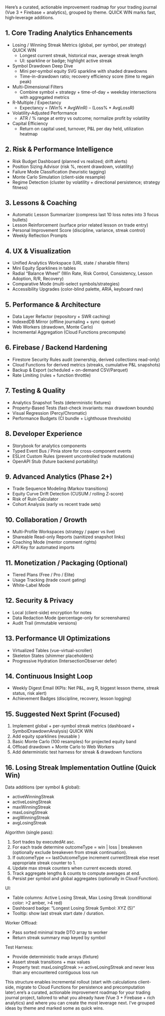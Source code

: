 Here’s a curated, actionable improvement roadmap for your trading journal (Vue 3 + Firebase + analytics), grouped by theme. QUICK WIN marks fast, high‑leverage additions.

## 1. Core Trading Analytics Enhancements
- Losing / Winning Streak Metrics (global, per symbol, per strategy) QUICK WIN
  - Longest current streak, historical max, average streak length
  - UI: sparkline or badge; highlight active streak
- Symbol Drawdown Deep Dive
  - Mini per‑symbol equity SVG sparkline with shaded drawdowns
  - Time-in-drawdown ratio; recovery efficiency score (time to regain peak)
- Multi-Dimensional Filters
  - Combine symbol + strategy + time-of-day + weekday intersections with aggregated metrics
- R-Multiple / Expectancy
  - Expectancy = (Win% * AvgWinR) – (Loss% * AvgLossR)
- Volatility-Adjusted Performance
  - ATR / % range at entry vs outcome; normalize profit by volatility
- Capital Efficiency
  - Return on capital used, turnover, P&L per day held, utilization heatmap

## 2. Risk & Performance Intelligence
- Risk Budget Dashboard (planned vs realized; drift alerts)
- Position Sizing Advisor (risk %, recent drawdown, volatility)
- Failure Mode Classification (heuristic tagging)
- Monte Carlo Simulation (client-side resample)
- Regime Detection (cluster by volatility + directional persistence; strategy fitness)

## 3. Lessons & Coaching
- Automatic Lesson Summarizer (compress last 10 loss notes into 3 focus bullets)
- Lesson Reinforcement (surface prior related lesson on trade entry)
- Personal Improvement Score (discipline, variance, streak control)
- Weekly Reflection Prompts

## 4. UX & Visualization
- Unified Analytics Workspace (URL state / sharable filters)
- Mini Equity Sparklines in tables
- Radial “Balance Wheel” (Win Rate, Risk Control, Consistency, Lesson Adoption, R/R, Recovery)
- Comparative Mode (multi-select symbols/strategies)
- Accessibility Upgrades (color-blind palette, ARIA, keyboard nav)

## 5. Performance & Architecture
- Data Layer Refactor (repository + SWR caching)
- IndexedDB Mirror (offline journaling + sync queue)
- Web Workers (drawdown, Monte Carlo)
- Incremental Aggregation (Cloud Functions precompute)

## 6. Firebase / Backend Hardening
- Firestore Security Rules audit (ownership, derived collections read-only)
- Cloud Functions for derived metrics (streaks, cumulative P&L snapshots)
- Backup & Export (scheduled + on-demand CSV/Parquet)
- Rate Limiting (rules + function throttle)

## 7. Testing & Quality
- Analytics Snapshot Tests (deterministic fixtures)
- Property-Based Tests (fast-check invariants: max drawdown bounds)
- Visual Regression (Percy/Chromatic)
- Performance Budgets (CI bundle + Lighthouse thresholds)

## 8. Developer Experience
- Storybook for analytics components
- Typed Event Bus / Pinia store for cross-component events
- ESLint Custom Rules (prevent uncontrolled trade mutations)
- OpenAPI Stub (future backend portability)

## 9. Advanced Analytics (Phase 2+)
- Trade Sequence Modeling (Markov transitions)
- Equity Curve Drift Detection (CUSUM / rolling Z-score)
- Risk of Ruin Calculator
- Cohort Analysis (early vs recent trade sets)

## 10. Collaboration / Growth
- Multi-Profile Workspaces (strategy / paper vs live)
- Shareable Read-only Reports (sanitized snapshot links)
- Coaching Mode (mentor comment rights)
- API Key for automated imports

## 11. Monetization / Packaging (Optional)
- Tiered Plans (Free / Pro / Elite)
- Usage Tracking (trade count gating)
- White-Label Mode

## 12. Security & Privacy
- Local (client-side) encryption for notes
- Data Redaction Mode (percentage-only for screenshares)
- Audit Trail (immutable versions)

## 13. Performance UI Optimizations
- Virtualized Tables (vue-virtual-scroller)
- Skeleton States (shimmer placeholders)
- Progressive Hydration (IntersectionObserver defer)

## 14. Continuous Insight Loop
- Weekly Digest Email (KPIs: Net P&L, avg R, biggest lesson theme, streak status, risk alert)
- Achievement Badges (discipline, recovery, lesson logging)

## 15. Suggested Next Sprint (Focused)
1. Implement global + per-symbol streak metrics (dashboard + SymbolDrawdownAnalysis) QUICK WIN
2. Add equity sparklines (reusable <EquitySparkline />)
3. Basic Monte Carlo (100 resamples) for projected equity band
4. Offload drawdown + Monte Carlo to Web Workers
5. Add deterministic test harness for streak & drawdown functions

## 16. Losing Streak Implementation Outline (Quick Win)
Data additions (per symbol & global):
- activeWinningStreak
- activeLosingStreak
- maxWinningStreak
- maxLosingStreak
- avgWinningStreak
- avgLosingStreak

Algorithm (single pass):
1. Sort trades by executedAt asc.
2. For each trade determine outcomeType = win | loss | breakeven (optionally exclude breakeven from streak continuation).
3. If outcomeType == lastOutcomeType increment currentStreak else reset appropriate streak counter to 1.
4. Update max streak counters when current exceeds stored.
5. Track aggregate lengths & counts to compute averages at end.
6. Persist per symbol and global aggregates (optionally in Cloud Function).

UI:
- Table columns: Active Losing Streak, Max Losing Streak (conditional color: >2 amber, >4 red)
- Dashboard badge: “Longest Losing Streak Symbol: XYZ (5)”
- Tooltip: show last streak start date / duration.

Worker Offload:
- Pass sorted minimal trade DTO array to worker
- Return streak summary map keyed by symbol

Test Harness:
- Provide deterministic trade arrays (fixture)
- Assert streak transitions + max values
- Property test: maxLosingStreak >= activeLosingStreak and never less than any encountered contiguous loss run

This structure enables incremental rollout (start with calculations client-side, migrate to Cloud Functions for persistence and precomputation later).ere’s a curated, actionable improvement roadmap for your trading journal project, tailored to what you already have (Vue 3 + Firebase + rich analytics) and where you can create the most leverage next. I’ve grouped ideas by theme and marked some as quick wins.
